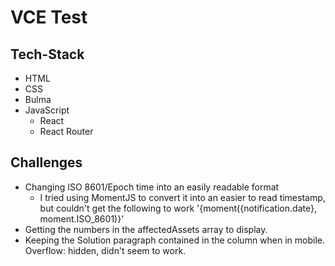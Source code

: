 # VCE Test

## Tech-Stack

+ HTML
+ CSS
+ Bulma
+ JavaScript
    + React
    + React Router

## Challenges

+ Changing ISO 8601/Epoch time into an easily readable format
    + I tried using MomentJS to convert it into an easier to read timestamp, but couldn't get the following to work '{moment({notification.date}, moment.ISO_8601)}'
+ Getting the numbers in the affectedAssets array to display.
+ Keeping the Solution paragraph contained in the column when in mobile. Overflow: hidden, didn't seem to work.